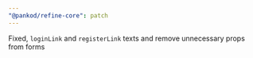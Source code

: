 ```yaml
---
"@pankod/refine-core": patch
---
```


Fixed, `loginLink` and `registerLink` texts and remove unnecessary props from forms
